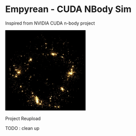 # Empyrean - CUDA NBody Sim

Inspired from NVIDIA CUDA n-body project

![Simulation Screenshot](ss.jpg "N Body Simulation")

Project Reupload

TODO : clean up
